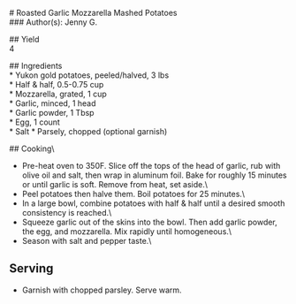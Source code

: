 \# Roasted Garlic Mozzarella Mashed Potatoes\
\### Author(s): Jenny G.

\## Yield\
4

\## Ingredients\
\* Yukon gold potatoes, peeled/halved, 3 lbs\
\* Half & half, 0.5-0.75 cup\
\* Mozzarella, grated, 1 cup\
\* Garlic, minced, 1 head\
\* Garlic powder, 1 Tbsp\
\* Egg, 1 count\
\* Salt
\* Parsely, chopped (optional garnish)

\## Cooking\
- Pre-heat oven to 350F. Slice off the tops of the head of garlic, rub with olive oil and salt, then wrap in aluminum foil. Bake for roughly 15 minutes or until garlic is soft. Remove from heat, set aside.\
- Peel potatoes then halve them. Boil potatoes for 25 minutes.\
- In a large bowl, combine potatoes with half & half until a desired smooth consistency is reached.\
- Squeeze garlic out of the skins into the bowl. Then add garlic powder, the egg, and mozzarella. Mix rapidly until homogeneous.\
- Season with salt and pepper taste.\

## Serving
- Garnish with chopped parsley. Serve warm.   